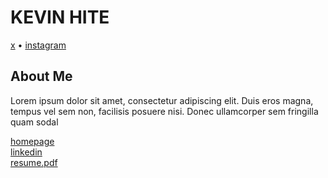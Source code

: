 # KEVIN HITE
<a href="https://x.com/kevinhite_" title="twitter/x">x</a> • <a href="https://www.instagram.com/kevinhite.jpg/" title="instagram">instagram</a>
## About Me
<p align="left">Lorem ipsum dolor sit amet, consectetur adipiscing elit. Duis eros magna, tempus vel sem non, facilisis posuere nisi. Donec ullamcorper sem fringilla quam sodal</p>
<a href="https://kevinhite.com/" title="homepage">homepage</a><br/>
<a href="https://linkedin.com/in/kevhite" title="linkedin">linkedin</a><br/>
<a href="/docs/resume.pdf" title="resume"><resume class="pdf">resume.pdf</resume></a>
